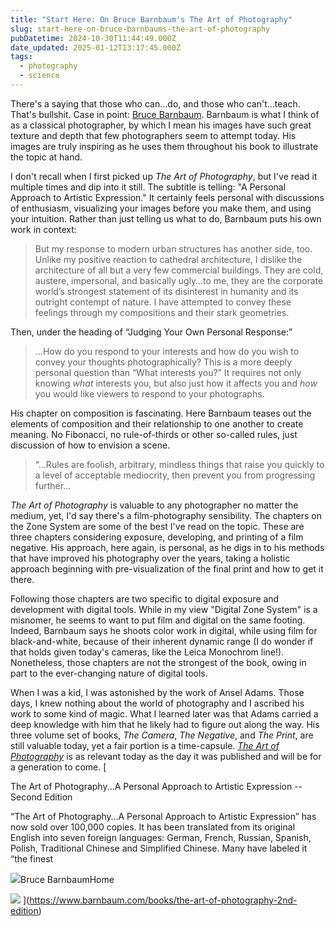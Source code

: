 ```yaml
---
title: "Start Here: On Bruce Barnbaum's The Art of Photography"
slug: start-here-on-bruce-barnbaums-the-art-of-photography
pubDatetime: 2024-10-30T11:44:49.000Z
date_updated: 2025-01-12T13:17:45.000Z
tags:
  - photography
  - science
---
```


There's a saying that those who can…do, and those who can't…teach. That's bullshit. Case in point: [Bruce Barnbaum](https://www.barnbaum.com/book). Barnbaum is what I think of as a classical photographer, by which I mean his images have such great texture and depth that few photographers seem to attempt today. His images are truly inspiring as he uses them throughout his book to illustrate the topic at hand.

I don't recall when I first picked up _The Art of Photography_, but I've read it multiple times and dip into it still. The subtitle is telling: "A Personal Approach to Artistic Expression." It certainly feels personal with discussions of enthusiasm, visualizing your images before you make them, and using your intuition. Rather than just telling us what to do, Barnbaum puts his own work in context:

> But my response to modern urban structures has another side, too. Unlike my positive reaction to cathedral architecture, I dislike the architecture of all but a very few commercial buildings. They are cold, austere, impersonal, and basically ugly…to me, they are the corporate world’s strongest statement of its disinterest in humanity and its outright contempt of nature. I have attempted to convey these feelings through my compositions and their stark geometries.

Then, under the heading of “Judging Your Own Personal Response:”

> …How do you respond to your interests and how do you wish to convey your thoughts photographically? This is a more deeply personal question than “What interests you?” It requires not only knowing _what_ interests you, but also just how it affects you and _how_ you would like viewers to respond to your photographs.

His chapter on composition is fascinating. Here Barnbaum teases out the elements of composition and their relationship to one another to create meaning. No Fibonacci, no rule-of-thirds or other so-called rules, just discussion of how to envision a scene.

> “…Rules are foolish, arbitrary, mindless things that raise you quickly to a level of acceptable mediocrity, then prevent you from progressing further…

_The Art of Photography_ is valuable to any photographer no matter the medium, yet, I'd say there's a film-photography sensibility. The chapters on the Zone System are some of the best I've read on the topic. These are three chapters considering exposure, developing, and printing of a film negative. His approach, here again, is personal, as he digs in to his methods that have improved his photography over the years, taking a holistic approach beginning with pre-visualization of the final print and how to get it there.

Following those chapters are two specific to digital exposure and development with digital tools. While in my view "Digital Zone System" is a misnomer, he seems to want to put film and digital on the same footing. Indeed, Barnbaum says he shoots color work in digital, while using film for black-and-white, because of their inherent dynamic range (I do wonder if that holds given today's cameras, like the Leica Monochrom line!). Nonetheless, those chapters are not the strongest of the book, owing in part to the ever-changing nature of digital tools.

When I was a kid, I was astonished by the work of Ansel Adams. Those days, I knew nothing about the world of photography and I ascribed his work to some kind of magic. What I learned later was that Adams carried a deep knowledge with him that he likely had to figure out along the way. His three volume set of books, _The Camera_, _The Negative_, and _The Print_, are still valuable today, yet a fair portion is a time-capsule. [_The Art of Photography_](https://www.barnbaum.com/books/the-art-of-photography-2nd-edition) is as relevant today as the day it was published and will be for a generation to come.
[

The Art of Photography...A Personal Approach to Artistic Expression -- Second Edition

“The Art of Photography…A Personal Approach to Artistic Expression” has now sold over 100,000 copies. It has been translated from its original English into seven foreign languages: German, French, Russian, Spanish, Polish, Traditional Chinese and Simplified Chinese. Many have labeled it “the finest

![](https://www.circle-of-confusion.com/content/images/icon/default-favicon.ico)Bruce BarnbaumHome

![](https://www.circle-of-confusion.com/content/images/thumbnail/WebAoP2ndEdBookCover.jpg)
](https://www.barnbaum.com/books/the-art-of-photography-2nd-edition)

